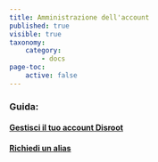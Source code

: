 ```yaml
---
title: Amministrazione dell'account
published: true
visible: true
taxonomy:
    category:
        - docs
page-toc:
    active: false
---
```


### Guida:

#### [Gestisci il tuo account Disroot](ussc/)

#### [Richiedi un alias](alias-request)
